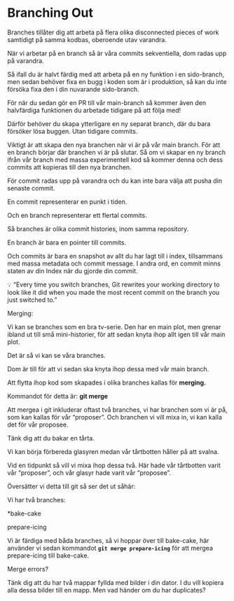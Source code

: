 # Branching Out

Branches tillåter dig att arbeta på flera olika disconnected pieces of work samtidigt på samma kodbas, oberoende utav varandra.

När vi arbetar på en branch så är våra commits sekventiella, dom radas upp på varandra.

Så ifall du är halvt färdig med att arbeta på en ny funktion i en sido-branch, men sedan behöver fixa en bugg i koden som är i produktion, så kan du inte försöka fixa den i din nuvarande sido-branch.

För när du sedan gör en PR till vår main-branch så kommer även den halvfärdiga funktionen du arbetade tidigare på att följa med!

Därför behöver du skapa ytterligare en ny separat branch, där du bara försöker lösa buggen. Utan tidigare commits. 

Viktigt är att skapa den nya branchen när vi är på vår main branch. För att en branch börjar där branchen vi är på slutar. Så om vi skapar en ny branch ifrån vår branch med massa experimentell kod så kommer denna och dess commits att kopieras till den nya branchen.

För commit radas upp på varandra och du kan inte bara välja att pusha din senaste commit.

En commit representerar en punkt i tiden.

Och en branch representerar ett flertal commits.

Så branches är olika commit histories, inom samma repository.

En branch är bara en pointer till commits.

Och commits är bara en snapshot av allt du har lagt till i index, tillsammans med massa metadata och commit message. I andra ord, en commit minns staten av din Index när du gjorde din commit.

<aside>
💡 “Every time you switch branches, Git rewrites your working directory to look like it did when you made the most recent commit on the branch you just switched to.”

</aside>

Merging:

Vi kan se branches som en bra tv-serie. Den har en main plot, men grenar ibland ut till små mini-historier, för att sedan knyta ihop allt igen till vår main plot.

Det är så vi kan se våra branches.

Dom är till för att vi sedan ska knyta ihop dessa med vår main branch.

Att flytta ihop kod som skapades i olika branches kallas för **merging.**

Kommandot för detta är: **git merge**

Att mergea i git inkluderar oftast två branches, vi har branchen som vi är på, som kan kallas för vår “proposer”.  Och branchen vi vill mixa in, vi kan kalla det för vår proposee.

Tänk dig att du bakar en tårta. 

Vi kan börja förbereda glasyren medan vår tårtbotten håller på att svalna. 

Vid en tidpunkt så vill vi mixa ihop dessa två. Här hade vår tårtbotten varit vår “proposer”, och vår glasyr hade varit vår “proposee”.

Översätter vi detta till git så ser det ut såhär:

Vi har två branches: 

*bake-cake

prepare-icing

Vi är färdiga med båda branches, så vi hoppar över till bake-cake, här använder vi sedan kommandot **`git merge prepare-icing`** för att mergea prepare-icing till bake-cake.

Merge errors?

Tänk dig att du har två mappar fyllda med bilder i din dator. I du vill kopiera alla dessa bilder till en mapp. Men vad händer om du har duplicates?